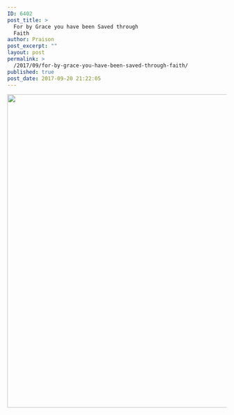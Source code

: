 ```yaml
---
ID: 6402
post_title: >
  For by Grace you have been Saved through
  Faith
author: Praison
post_excerpt: ""
layout: post
permalink: >
  /2017/09/for-by-grace-you-have-been-saved-through-faith/
published: true
post_date: 2017-09-20 21:22:05
---
```

<img class="aligncenter size-large" src="http://ift.tt/2fBtMtF" width="720" />